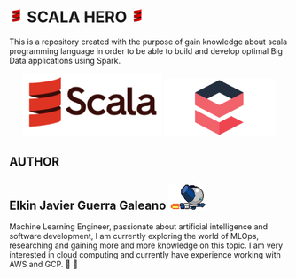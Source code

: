# <img src="./assets/imgs/scala.png"  width="5%"/> **SCALA HERO** <img src="./assets/imgs/scala.png"  width="5%"/>
This is a repository created with the purpose of gain knowledge about scala programming language in order to be able to build and develop optimal Big Data applications using Spark. 

<p align="center">
    <img src="assets/imgs/scala_full_logo.png" width="50%"/>
    <img src="assets/imgs/index_scala.png" width="40%"/>
</p>


## AUTHOR
## Elkin Javier Guerra Galeano <img src="./assets/imgs/robotboy_fly.gif"/>

Machine Learning Engineer, passionate about artificial intelligence and software development, I am currently exploring the world of MLOps, researching and gaining more and more knowledge on this topic. I am very interested in cloud computing and currently have experience working with AWS and GCP. 🐨 🚀
